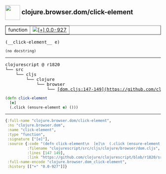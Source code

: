 ## <img width="48px" valign="middle" src="http://i.imgur.com/Hi20huC.png"> clojure.browser.dom/click-element

 <table border="1">
<tr>
<td>function</td>
<td><a href="https://github.com/cljsinfo/api-refs/tree/0.0-927"><img valign="middle" alt="[+] 0.0-927" src="https://img.shields.io/badge/+-0.0--927-lightgrey.svg"></a> </td>
</tr>
</table>

 <samp>
(__click-element__ e)<br>
</samp>

```
(no docstring)
```

---

 <pre>
clojurescript @ r1820
└── src
    └── cljs
        └── clojure
            └── browser
                └── <ins>[dom.cljs:147-149](https://github.com/clojure/clojurescript/blob/r1820/src/cljs/clojure/browser/dom.cljs#L147-L149)</ins>
</pre>

```clj
(defn click-element
  [e]
  (.click (ensure-element e) ()))
```


---

```clj
{:full-name "clojure.browser.dom/click-element",
 :ns "clojure.browser.dom",
 :name "click-element",
 :type "function",
 :signature ["[e]"],
 :source {:code "(defn click-element\n  [e]\n  (.click (ensure-element e) ()))",
          :filename "clojurescript/src/cljs/clojure/browser/dom.cljs",
          :lines [147 149],
          :link "https://github.com/clojure/clojurescript/blob/r1820/src/cljs/clojure/browser/dom.cljs#L147-L149"},
 :full-name-encode "clojure.browser.dom_click-element",
 :history [["+" "0.0-927"]]}

```
